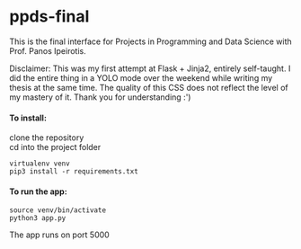 # ppds-final

This is the final interface for Projects in Programming and Data Science with Prof. Panos Ipeirotis.

Disclaimer: This was my first attempt at Flask + Jinja2, entirely self-taught. I did the entire thing in a YOLO mode over the weekend while writing my thesis at the same time. The quality of this CSS does not reflect the level of my mastery of it. Thank you for understanding :')

#### To install:

clone the repository<br>
cd into the project folder<br>

`virtualenv venv`<br>
`pip3 install -r requirements.txt`<br>

#### To run the app:

`source venv/bin/activate`<br>
`python3 app.py`<br>

The app runs on port 5000

